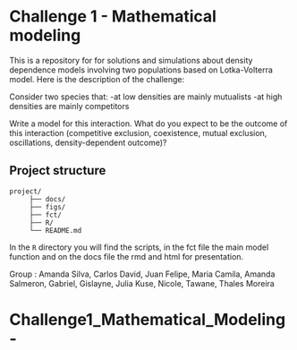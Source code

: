 # Challenge 1 - Mathematical modeling 


This is a repository for for solutions and simulations about density dependence models involving two populations based on Lotka-Volterra model. Here is the description of the challenge:

Consider two species that:
-at low densities are mainly mutualists
-at high densities are mainly competitors
 
Write a model for this interaction.
What do you expect to be the outcome of this interaction (competitive exclusion, coexistence,  mutual exclusion,  oscillations,  density-dependent outcome)?

## Project structure

```
project/
     ├── docs/
     ├── figs/
     ├── fct/
     ├── R/
     └── README.md
```
In the `R` directory you will find the scripts, in the fct file the main model function and on the docs file the rmd and html for presentation.  


Group : Amanda Silva, Carlos David, Juan Felipe, Maria Camila, Amanda Salmeron, Gabriel, Gislayne, Julia Kuse, Nicole, Tawane, Thales Moreira
# Challenge1_Mathematical_Modeling-

